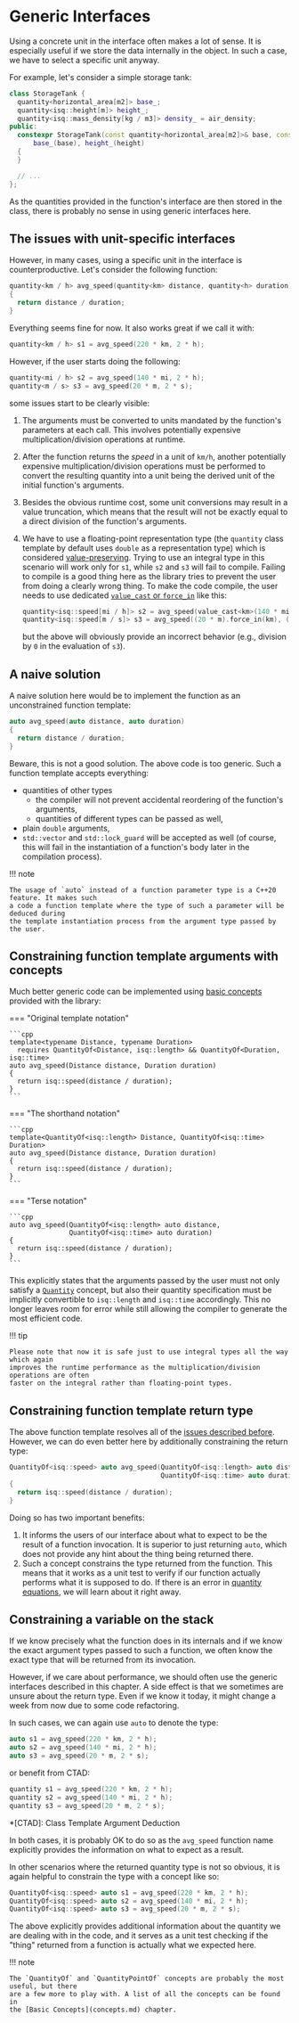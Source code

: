 # Generic Interfaces

Using a concrete unit in the interface often makes a lot of sense. It is especially useful
if we store the data internally in the object. In such a case, we have to select a specific
unit anyway.

For example, let's consider a simple storage tank:

```cpp
class StorageTank {
  quantity<horizontal_area[m2]> base_;
  quantity<isq::height[m]> height_;
  quantity<isq::mass_density[kg / m3]> density_ = air_density;
public:
  constexpr StorageTank(const quantity<horizontal_area[m2]>& base, const quantity<isq::height[m]>& height) :
      base_(base), height_(height)
  {
  }

  // ...
};
```

As the quantities provided in the function's interface are then stored in the class, there
is probably no sense in using generic interfaces here.


## The issues with unit-specific interfaces

However, in many cases, using a specific unit in the interface is counterproductive. Let's
consider the following function:

```cpp
quantity<km / h> avg_speed(quantity<km> distance, quantity<h> duration)
{
  return distance / duration;
}
```

Everything seems fine for now. It also works great if we call it with:

```cpp
quantity<km / h> s1 = avg_speed(220 * km, 2 * h);
```

However, if the user starts doing the following:

```cpp
quantity<mi / h> s2 = avg_speed(140 * mi, 2 * h);
quantity<m / s> s3 = avg_speed(20 * m, 2 * s);
```

some issues start to be clearly visible:

1. The arguments must be converted to units mandated by the function's parameters at each
   call. This involves potentially expensive multiplication/division operations at runtime.
2. After the function returns the _speed_ in a unit of `km/h`, another potentially expensive
   multiplication/division operations must be performed to convert the resulting quantity into
   a unit being the derived unit of the initial function's arguments.
3. Besides the obvious runtime cost, some unit conversions may result in a value truncation,
   which means that the result will not be exactly equal to a direct division of the
   function's arguments.
4. We have to use a floating-point representation type (the `quantity` class template by
   default uses `double` as a representation type) which is considered
   [value-preserving](value_conversions.md#value-preserving-conversions).
   Trying to use an integral type in this scenario will work only for `s1`, while `s2` and
   `s3` will fail to compile. Failing to compile is a good thing here as the library tries
   to prevent the user from doing a clearly wrong thing. To make the code compile, the user
   needs to use dedicated [`value_cast` or `force_in`](value_conversions.md#value-truncating-conversions)
   like this:

    ```cpp
    quantity<isq::speed[mi / h]> s2 = avg_speed(value_cast<km>(140 * mi), 2 * h);
    quantity<isq::speed[m / s]> s3 = avg_speed((20 * m).force_in(km), (2 * s).force_in(h));
    ```

    but the above will obviously provide an incorrect behavior (e.g., division by `0` in
    the evaluation of `s3`).


## A naive solution

A naive solution here would be to implement the function as an unconstrained function template:

```cpp
auto avg_speed(auto distance, auto duration)
{
  return distance / duration;
}
```

Beware, this is not a good solution. The above code is too generic. Such a function template
accepts everything:

- quantities of other types
    - the compiler will not prevent accidental reordering of the function's arguments,
    - quantities of different types can be passed as well,
- plain `double` arguments,
- `std::vector` and `std::lock_guard` will be accepted as well (of course, this will fail
  in the instantiation of a function's body later in the compilation process).


!!! note

    The usage of `auto` instead of a function parameter type is a C++20 feature. It makes such
    a code a function template where the type of such a parameter will be deduced during
    the template instantiation process from the argument type passed by the user.


## Constraining function template arguments with concepts

Much better generic code can be implemented using [basic concepts](concepts.md)
provided with the library:

=== "Original template notation"

    ```cpp
    template<typename Distance, typename Duration>
      requires QuantityOf<Distance, isq::length> && QuantityOf<Duration, isq::time>
    auto avg_speed(Distance distance, Duration duration)
    {
      return isq::speed(distance / duration);
    }
    ```

=== "The shorthand notation"

    ```cpp
    template<QuantityOf<isq::length> Distance, QuantityOf<isq::time> Duration>
    auto avg_speed(Distance distance, Duration duration)
    {
      return isq::speed(distance / duration);
    }
    ```

=== "Terse notation"

    ```cpp
    auto avg_speed(QuantityOf<isq::length> auto distance,
                   QuantityOf<isq::time> auto duration)
    {
      return isq::speed(distance / duration);
    }
    ```

This explicitly states that the arguments passed by the user must not only satisfy
a [`Quantity`](concepts.md#Quantity) concept, but also their quantity specification must
be implicitly convertible to `isq::length` and `isq::time` accordingly. This no longer leaves
room for error while still allowing the compiler to generate the most efficient code.

!!! tip

    Please note that now it is safe just to use integral types all the way which again
    improves the runtime performance as the multiplication/division operations are often
    faster on the integral rather than floating-point types.


## Constraining function template return type

The above function template resolves all of the [issues described before](#the-issues-with-unit-specific-interfaces).
However, we can do even better here by additionally constraining the return type:

```cpp
QuantityOf<isq::speed> auto avg_speed(QuantityOf<isq::length> auto distance,
                                      QuantityOf<isq::time> auto duration)
{
  return isq::speed(distance / duration);
}
```

Doing so has two important benefits:

1. It informs the users of our interface about what to expect to be the result of a function
   invocation. It is superior to just returning `auto`, which does not provide any hint about
   the thing being returned there.
2. Such a concept constrains the type returned from the function. This means that it works
   as a unit test to verify if our function actually performs what it is supposed to do.
   If there is an error in [quantity equations](../../appendix/glossary.md#quantity-equation),
   we will learn about it right away.


## Constraining a variable on the stack

If we know precisely what the function does in its internals and if we know the exact
argument types passed to such a function, we often know the exact type that will be returned
from its invocation.

However, if we care about performance, we should often use the generic interfaces described
in this chapter. A side effect is that we sometimes are unsure about the return type. Even
if we know it today, it might change a week from now due to some code refactoring.

In such cases, we can again use `auto` to denote the type:

```cpp
auto s1 = avg_speed(220 * km, 2 * h);
auto s2 = avg_speed(140 * mi, 2 * h);
auto s3 = avg_speed(20 * m, 2 * s);
```

or benefit from CTAD:

```cpp
quantity s1 = avg_speed(220 * km, 2 * h);
quantity s2 = avg_speed(140 * mi, 2 * h);
quantity s3 = avg_speed(20 * m, 2 * s);
```

*[CTAD]: Class Template Argument Deduction

In both cases, it is probably OK to do so as the `avg_speed` function name explicitly
provides the information on what to expect as a result.

In other scenarios where the returned quantity type is not so obvious, it is again
helpful to constrain the type with a concept like so:

```cpp
QuantityOf<isq::speed> auto s1 = avg_speed(220 * km, 2 * h);
QuantityOf<isq::speed> auto s2 = avg_speed(140 * mi, 2 * h);
QuantityOf<isq::speed> auto s3 = avg_speed(20 * m, 2 * s);
```

The above explicitly provides additional information about the quantity we are dealing
with in the code, and it serves as a unit test checking if the "thing" returned from
a function is actually what we expected here.


!!! note

    The `QuantityOf` and `QuantityPointOf` concepts are probably the most useful, but there
    are a few more to play with. A list of all the concepts can be found in
    the [Basic Concepts](concepts.md) chapter.
